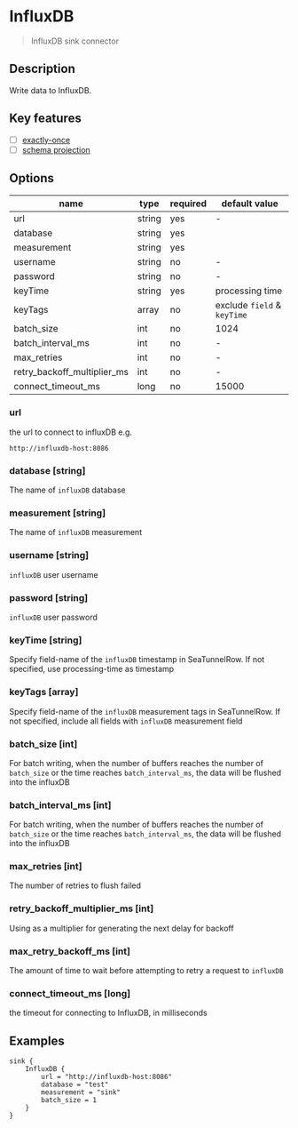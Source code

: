 # InfluxDB

> InfluxDB sink connector

## Description

Write data to InfluxDB.

## Key features

- [ ] [exactly-once](../../concept/connector-v2-features.md)
- [ ] [schema projection](../../concept/connector-v2-features.md)

## Options

| name                        | type     | required | default value               |
|-----------------------------|----------|----------|-----------------------------|
| url                         | string   | yes      | -                           |
| database                    | string   | yes      |                             |
| measurement                 | string   | yes      |                             |
| username                    | string   | no       | -                           |
| password                    | string   | no       | -                           |
| keyTime                     | string   | yes      | processing time             |
| keyTags                     | array    | no       | exclude `field` & `keyTime` |
| batch_size                  | int      | no       | 1024                        |
| batch_interval_ms           | int      | no       | -                           |
| max_retries                 | int      | no       | -                           |
| retry_backoff_multiplier_ms | int      | no       | -                           |
| connect_timeout_ms          | long     | no       | 15000                       |

### url
the url to connect to influxDB e.g.
``` 
http://influxdb-host:8086
```

### database [string]

The name of `influxDB` database

### measurement [string]

The name of `influxDB` measurement

### username [string]

`influxDB` user username

### password [string]

`influxDB` user password

### keyTime [string]

Specify field-name of the `influxDB` timestamp in SeaTunnelRow. If not specified, use processing-time as timestamp

### keyTags [array]

Specify field-name of the `influxDB` measurement tags in SeaTunnelRow.
If not specified, include all fields with `influxDB` measurement field

### batch_size [int]

For batch writing, when the number of buffers reaches the number of `batch_size` or the time reaches `batch_interval_ms`, the data will be flushed into the influxDB

### batch_interval_ms [int]

For batch writing, when the number of buffers reaches the number of `batch_size` or the time reaches `batch_interval_ms`, the data will be flushed into the influxDB

### max_retries [int]

The number of retries to flush failed

### retry_backoff_multiplier_ms [int]

Using as a multiplier for generating the next delay for backoff

### max_retry_backoff_ms [int]

The amount of time to wait before attempting to retry a request to `influxDB`

### connect_timeout_ms [long]
the timeout for connecting to InfluxDB, in milliseconds 

## Examples
```hocon
sink {
    InfluxDB {
        url = "http://influxdb-host:8086"
        database = "test"
        measurement = "sink"
        batch_size = 1
    }
}

```